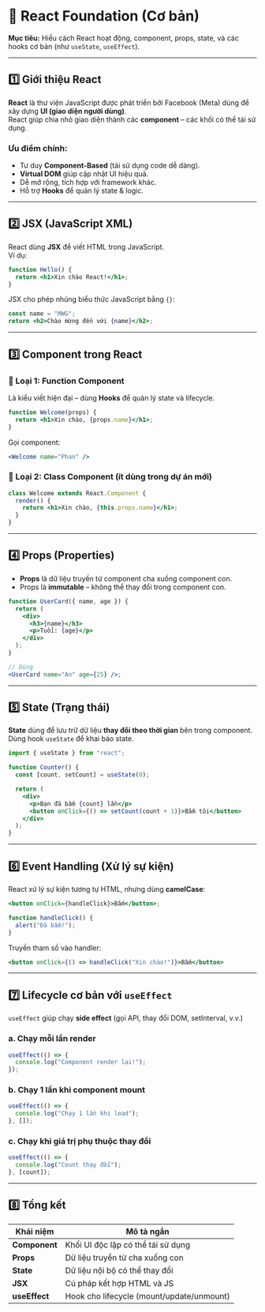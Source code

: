 # 🧩 React Foundation (Cơ bản)

**Mục tiêu:** Hiểu cách React hoạt động, component, props, state, và các hooks cơ bản (như `useState`, `useEffect`).

---

## 1️⃣ Giới thiệu React

**React** là thư viện JavaScript được phát triển bởi Facebook (Meta) dùng để xây dựng **UI (giao diện người dùng)**.  
React giúp chia nhỏ giao diện thành các **component** – các khối có thể tái sử dụng.

### Ưu điểm chính:

- Tư duy **Component-Based** (tái sử dụng code dễ dàng).
- **Virtual DOM** giúp cập nhật UI hiệu quả.
- Dễ mở rộng, tích hợp với framework khác.
- Hỗ trợ **Hooks** để quản lý state & logic.

---

## 2️⃣ JSX (JavaScript XML)

React dùng **JSX** để viết HTML trong JavaScript.  
Ví dụ:

```jsx
function Hello() {
  return <h1>Xin chào React!</h1>;
}
```

JSX cho phép nhúng biểu thức JavaScript bằng `{}`:

```jsx
const name = "MWG";
return <h2>Chào mừng đến với {name}</h2>;
```

---

## 3️⃣ Component trong React

### 🧱 Loại 1: **Function Component**

Là kiểu viết hiện đại – dùng **Hooks** để quản lý state và lifecycle.

```jsx
function Welcome(props) {
  return <h1>Xin chào, {props.name}</h1>;
}
```

Gọi component:

```jsx
<Welcome name="Phan" />
```

### 🧱 Loại 2: **Class Component** (ít dùng trong dự án mới)

```jsx
class Welcome extends React.Component {
  render() {
    return <h1>Xin chào, {this.props.name}</h1>;
  }
}
```

---

## 4️⃣ Props (Properties)

- **Props** là dữ liệu truyền từ component cha xuống component con.
- Props là **immutable** – không thể thay đổi trong component con.

```jsx
function UserCard({ name, age }) {
  return (
    <div>
      <h3>{name}</h3>
      <p>Tuổi: {age}</p>
    </div>
  );
}

// Dùng
<UserCard name="An" age={25} />;
```

---

## 5️⃣ State (Trạng thái)

**State** dùng để lưu trữ dữ liệu **thay đổi theo thời gian** bên trong component.  
Dùng hook `useState` để khai báo state.

```jsx
import { useState } from "react";

function Counter() {
  const [count, setCount] = useState(0);

  return (
    <div>
      <p>Bạn đã bấm {count} lần</p>
      <button onClick={() => setCount(count + 1)}>Bấm tôi</button>
    </div>
  );
}
```

---

## 6️⃣ Event Handling (Xử lý sự kiện)

React xử lý sự kiện tương tự HTML, nhưng dùng **camelCase**:

```jsx
<button onClick={handleClick}>Bấm</button>;

function handleClick() {
  alert("Đã bấm!");
}
```

Truyền tham số vào handler:

```jsx
<button onClick={() => handleClick("Xin chào!")}>Bấm</button>
```

---

## 7️⃣ Lifecycle cơ bản với `useEffect`

`useEffect` giúp chạy **side effect** (gọi API, thay đổi DOM, setInterval, v.v.)

### a. Chạy mỗi lần render

```jsx
useEffect(() => {
  console.log("Component render lại!");
});
```

### b. Chạy 1 lần khi component mount

```jsx
useEffect(() => {
  console.log("Chạy 1 lần khi load");
}, []);
```

### c. Chạy khi giá trị phụ thuộc thay đổi

```jsx
useEffect(() => {
  console.log("Count thay đổi");
}, [count]);
```

---

## 8️⃣ Tổng kết

| Khái niệm     | Mô tả ngắn                                |
| ------------- | ----------------------------------------- |
| **Component** | Khối UI độc lập có thể tái sử dụng        |
| **Props**     | Dữ liệu truyền từ cha xuống con           |
| **State**     | Dữ liệu nội bộ có thể thay đổi            |
| **JSX**       | Cú pháp kết hợp HTML và JS                |
| **useEffect** | Hook cho lifecycle (mount/update/unmount) |
